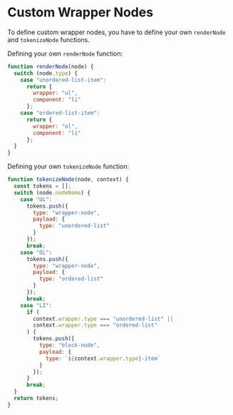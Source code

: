 # Custom Wrapper Nodes

To define custom wrapper nodes, you have to define your own `renderNode` and `tokenizeNode` functions.

Defining your own `renderNode` function:

```jsx
function renderNode(node) {
  switch (node.type) {
    case "unordered-list-item":
      return {
        wrapper: "ul",
        component: "li"
      };
    case "ordered-list-item":
      return {
        wrapper: "ol",
        component: "li"
      };
  }
}
```

Defining your own `tokenizeNode` function:

```jsx
function tokenizeNode(node, context) {
  const tokens = [];
  switch (node.nodeName) {
    case "UL":
      tokens.push({
        type: "wrapper-node",
        payload: {
          type: "unordered-list"
        }
      });
      break;
    case "OL":
      tokens.push({
        type: "wrapper-node",
        payload: {
          type: "ordered-list"
        }
      });
      break;
    case "LI":
      if (
        context.wrapper.type === "unordered-list" ||
        context.wrapper.type === "ordered-list"
      ) {
        tokens.push({
          type: "block-node",
          payload: {
            type: `${context.wrapper.type}-item`
          }
        });
      }
      break;
  }
  return tokens;
}
```
